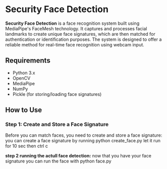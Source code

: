 # Security Face Detection

**Security Face Detection** is a face recognition system built using MediaPipe's FaceMesh technology. It captures and processes facial landmarks to create unique face signatures, which are then matched for authentication or identification purposes. The system is designed to offer a reliable method for real-time face recognition using webcam input.

## Requirements
- Python 3.x
- OpenCV
- MediaPipe
- NumPy
- Pickle (for storing/loading face signatures)

## How to Use

### Step 1: Create and Store a Face Signature
Before you can match faces, you need to create and store a face signature:
you can create a face signature by running python create_face.py  let it run for 10 sec then  ctrl c 

 **step 2 running the actull face detection:**
 now that you have your face signature  you can run the face  with python face.py  

   
